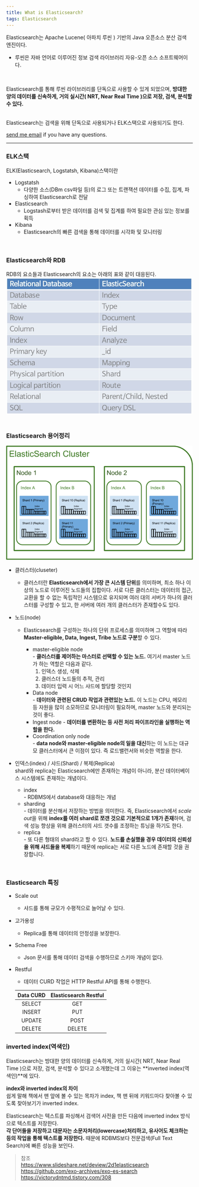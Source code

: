 ```yaml
---
title: What is Elasticsearch?
tags: Elasticsearch
---
```


Elasticsearch는 Apache Lucene( 아파치 루씬 ) 기반의 Java 오픈소스 분산 검색 엔진이다.  

* 루씬은 자바 언어로 이루어진 정보 검색 라이브러리 자유-오픈 소스 소프트웨어이다.  
<br />

Elasticsearch를 통해 루씬 라이브러리를 단독으로 사용할 수 있게 되었으며, **방대한 양의 데이터를 신속하게, 거의 실시간( NRT, Near Real Time )으로 저장, 검색, 분석할 수 있다.**  
<br />

Elasticsearch는 검색을 위해 단독으로 사용되거나 ELK스택으로 사용되기도 한다.  

[send me email](mailto:jewel7492@gmail.com) if you have any questions.

<!--more-->

---

### ELK스택  

ELK(Elasticsearch, Logstatsh, Kibana)스택이란  

* Logstatsh  
  * 다양한 소스(DBm csv파일 등)의 로그 또는 트랜잭션 데이터를 수집, 집계, 파싱하여 Elasticsearch로 전달  
* Elasticsearch
  * Logstash로부터 받은 데이터를 검색 및 집계를 하여 필요한 관심 있는 정보를 획득  
* Kibana
  * Elasticsearch의 빠른 검색을 통해 데이터를 시각화 및 모니터링  
<br />

### Elasticsearch와 RDB

RDB의 요소들과 Elasticsearch의 요소는 아래의 표와 같이 대응된다.  
![그림1](/assets/Elasticsearch/WhatisElasticsearch/1.PNG)  
<br />

### Elasticsearch 용어정리  

![그림1](/assets/Elasticsearch/WhatisElasticsearch/2.png)  

* 클러스터(cluseter)  
  * 클러스터란 **Elasticsearch에서 가장 큰 시스템 단위**를 의미하며, 최소 하나 이상의 노드로 이루어진 노드들의 집합이다. 서로 다른 클러스터는 데이터의 접근, 교환을 할 수 없는 독립적인 시스템으로 유지되며 여러 대의 서버가 하나의 클러스터를 구성할 수 있고, 한 서버에 여러 개의 클러스터가 존재할수도 있다.  

* 노드(node)  
  * Elasticsearch를 구성하는 하나의 단위 프로세스를 의미하며 그 역할에 따라 **Master-eligible, Data, Ingest, Tribe 노드로 구분**할 수 있다.  

    * master-eligible node  
    \- **클러스터를 제어하는 마스터로 선택할 수 있는 노드.** 여기서 master 노드가 하는 역할은 다음과 같다.  
      1. 인덱스 생성, 삭제  
      2. 클러스더 노드들의 추적, 관리  
      3. 데이터 입력 시 어느 샤드에 할당할 것인지  
    * Data node  
    \- **데이터와 관련된 CRUD 작업과 관련있는 노드.** 이 노드는 CPU, 메모리 등 자원을 많이 소모하므로 모니터링이 필요하며, master 노드와 분리되는 것이 좋다.  
    * Ingest node
    \- **데이터를 변환하는 등 사전 처리 파이프라인을 실행하는 역할을 한다.**  
    * Coordination only node  
    \- **data node와 master-eligible node의 일을 대신**하는 이 노드는 대규모 클러스터에서 큰 이점이 있다. 즉 로드밸런서와 비슷한 역할을 한다.  

* 인덱스(index) / 샤드(Shard) / 복제(Replica)  
  shard와 replica는 Elasticsearch에만 존재하는 개념이 아니라, 분산 데이터베이스 시스템에도 존재하는 개념이다.  
  * index  
  \- RDBMS에서 database와 대응하는 개념  
  *  sharding  
  \- 데이터를 분산해서 저장하는 방법을 의미한다. 즉, Elasticsearch에서 *scale out*을 위해 **index를 여러 shard로 쪼갠 것으로 기본적으로 1개가 존재**하며, 검색 성능 향상을 위해 클러스터의 샤드 갯수를 조정하는 튜닝을 하기도 한다.  
  * replica  
  \-  또 다른 형태의 shard라고 할 수 있다. **노드를 손실했을 경우 데이터의 신뢰성을 위해 샤드들을 복제**하기 때문에 replica는 서로 다른 노드에 존재할 것을 권장합니다.
<br />

### Elasticsearch 특징  

* Scale out  
  * 샤드를 통해 규모가 수평적으로 늘어날 수 있다.  
* 고가용성  
  * Replica를 통해 데이터의 안정성을 보장한다.  
* Schema Free  
  * Json 문서를 통해 데이터 검색을 수행하므로 스키마 개념이 없다.  
* Restful  
  * 데이터 CURD 작업은 HTTP Restful API를 통해 수행한다.  

  |Data CURD|Elasticsearch Restful|  
  |:---:|:---:|  
  |SELECT|GET|  
  |INSERT|PUT|  
  |UPDATE|POST|  
  |DELETE|DELETE|  

### inverted index(역색인)  

Elasticsearch는 방대한 양의 데이터를 신속하게, 거의 실시간( NRT, Near Real Time )으로 저장, 검색, 분석할 수 있다고 소개했는데 그 이유는 **inverted index(역색인)**에 있다.  

**index와 inverted index의 차이**  
쉽게 말해 책에서 맨 앞에 볼 수 있는 목차가 index, 책 맨 뒤에 키워드마다 찾아볼 수 있도록 찾아보기가 inverted index.

Elasticsearch는 텍스트를 파싱해서 검색어 사전을 만든 다음에 inverted index 방식으로 텍스트를 저장한다.  
**각 단어들을 저장하고 대문자는 소문자처리(lowercase)처리하고, 유사어도 체크하는 등의 작업을 통해 텍스트를 저장한다.** 때문에 RDBMS보다 전문검색(Full Text Search)에 빠른 성능을 보인다.

> 참조  
https://www.slideshare.net/deview/2d1elasticsearch  
https://github.com/exo-archives/exo-es-search  
https://victorydntmd.tistory.com/308  